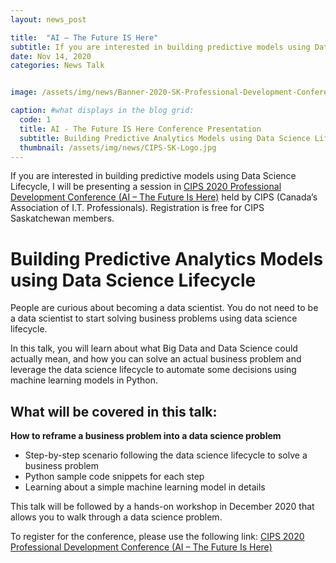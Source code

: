 ```yaml
---
layout: news_post

title:  "AI – The Future IS Here"
subtitle: If you are interested in building predictive models using Data Science Lifecycle, I will be presenting a session in  <a href=" https://sk.cips.ca/2020-professional-development-conference/">CIPS 2020 Professional Development Conference (AI – The Future Is Here)</a> held by CIPS (Canada’s Association of I.T. Professionals). Registration is free for CIPS Saskatchewan members.
date: Nov 14, 2020
categories: News Talk


image: /assets/img/news/Banner-2020-SK-Professional-Development-Conference.jpg

caption: #what displays in the blog grid:
  code: 1
  title: AI - The Future IS Here Conference Presentation
  subtitle: Building Predictive Analytics Models using Data Science Lifecycle
  thumbnail: /assets/img/news/CIPS-SK-Logo.jpg
---
```


If you are interested in building predictive models using Data Science Lifecycle, I will be presenting a session in [CIPS 2020 Professional Development Conference (AI – The Future Is Here)](https://sk.cips.ca/2020-professional-development-conference/) held by CIPS (Canada’s Association of I.T. Professionals). Registration is free for CIPS Saskatchewan members.

# Building Predictive Analytics Models using Data Science Lifecycle

People are curious about becoming a data scientist. You do not need to be a data scientist to start solving business problems using data science lifecycle.

In this talk, you will learn about what Big Data and Data Science could actually mean, and how you can solve an actual business problem and leverage the data science lifecycle to automate some decisions using machine learning models in Python.

## What will be covered in this talk:

**How to reframe a business problem into a data science problem**
* Step-by-step scenario following the data science lifecycle to solve a business problem
* Python sample code snippets for each step
* Learning about a simple machine learning model in details

This talk will be followed by a hands-on workshop in December 2020 that allows you to walk through a data science problem.

To register for the conference, please use the following link:
[CIPS 2020 Professional Development Conference (AI – The Future Is Here)](https://sk.cips.ca/2020-professional-development-conference/)